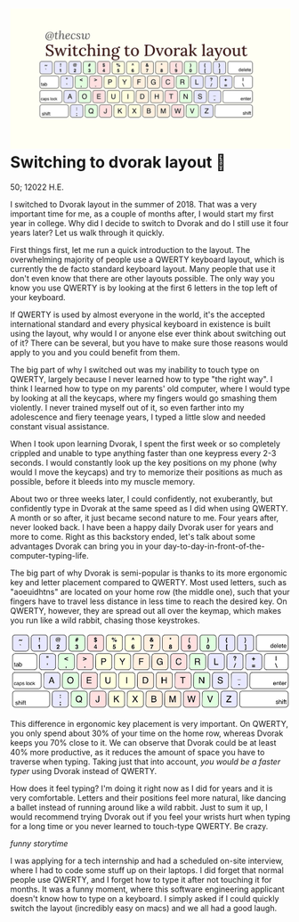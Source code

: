 ![preview](./preview.png)
Switching to dvorak layout 🎹
============================

50; 12022 H.E.

I switched to Dvorak layout in the summer of 2018. That was a very
important time for me, as a couple of months after, I would start my
first year in college. Why did I decide to switch to Dvorak and do I
still use it four years later? Let us walk through it quickly.

First things first, let me run a quick introduction to the layout. The
overwhelming majority of people use a QWERTY keyboard layout, which is
currently the de facto standard keyboard layout. Many people that use it
don\'t even know that there are other layouts possible. The only way you
know you use QWERTY is by looking at the first 6 letters in the top left
of your keyboard.

If QWERTY is used by almost everyone in the world, it\'s the accepted
international standard and every physical keyboard in existence is built
using the layout, why would I or anyone else ever think about switching
out of it? There can be several, but you have to make sure those reasons
would apply to you and you could benefit from them.

The big part of why I switched out was my inability to touch type on
QWERTY, largely because I never learned how to type \"the right way\". I
think I learned how to type on my parents\' old computer, where I would
type by looking at all the keycaps, where my fingers would go smashing
them violently. I never trained myself out of it, so even farther into
my adolescence and fiery teenage years, I typed a little slow and needed
constant visual assistance.

When I took upon learning Dvorak, I spent the first week or so
completely crippled and unable to type anything faster than one keypress
every 2-3 seconds. I would constantly look up the key positions on my
phone (why would I move the keycaps) and try to memorize their positions
as much as possible, before it bleeds into my muscle memory.

About two or three weeks later, I could confidently, not exuberantly,
but confidently type in Dvorak at the same speed as I did when using
QWERTY. A month or so after, it just became second nature to me. Four
years after, never looked back. I have been a happy daily Dvorak user
for years and more to come. Right as this backstory ended, let\'s talk
about some advantages Dvorak can bring you in your
day-to-day-in-front-of-the-computer-typing-life.

The big part of why Dvorak is semi-popular is thanks to its more
ergonomic key and letter placement compared to QWERTY. Most used
letters, such as \"aoeuidhtns\" are located on your home row (the middle
one), such that your fingers have to travel less distance in less time
to reach the desired key. On QWERTY, however, they are spread out all
over the keymap, which makes you run like a wild rabbit, chasing those
keystrokes.

![The modern Dvorak layout (US layout)](dvorak.png)

This difference in ergonomic key placement is very important. On QWERTY,
you only spend about 30% of your time on the home row, whereas Dvorak
keeps you 70% close to it. We can observe that Dvorak could be at least
40% more productive, as it reduces the amount of space you have to
traverse when typing. Taking just that into account, *you would be a
faster typer* using Dvorak instead of QWERTY.

How does it feel typing? I\'m doing it right now as I did for years and
it is very comfortable. Letters and their positions feel more natural,
like dancing a ballet instead of running around like a wild rabbit. Just
to sum it up, I would recommend trying Dvorak out if you feel your
wrists hurt when typing for a long time or you never learned to
touch-type QWERTY. Be crazy.

*funny storytime*

I was applying for a tech internship and had a scheduled on-site
interview, where I had to code some stuff up on their laptops. I did
forget that normal people use QWERTY, and I forget how to type it after
not touching it for months. It was a funny moment, where this software
engineering applicant doesn\'t know how to type on a keyboard. I simply
asked if I could quickly switch the layout (incredibly easy on macs) and
we all had a good laugh.

